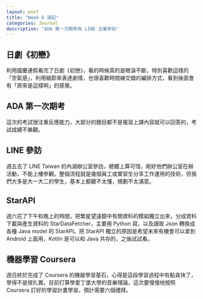 ```yaml
---
layout: post
title: "Week 6 週記"
categories: Journal
description: "ADA 第一次期考與 LINE 企業參訪"
---
```


## 日劇《初戀》

利用國慶連假看完了日劇《初戀》，看的時候真的是眼淚不斷，特別喜歡這樣的「空氣感」，利用細節來表達劇情，也很喜歡時間線交錯的編排方式，看到後面會有「原來是這樣啊」的感覺。

## ADA 第一次期考

這次的考試很注重反應能力，大部分的題目都不是複習上課內容就可以回答的，考試成績不樂觀。

## LINE 參訪

週五去了 LINE Taiwan 的內湖辦公室參訪，總體上算可惜，剛好他們辦公室在辦活動，不能上樓參觀。整個流程就是幾個員工或實習生分享工作運用的技術，但我們大多是大一大二的學生，基本上都聽不太懂，規劃不太滿意。

## StarAPI

週六花了下午和晚上的時間，把繁星望遠鏡中有關資料的模組獨立出來，分成資料下載與產生資料的 StarDataFetcher，主要用 Python 寫，以及讀取 Json 轉換成各種 Java model 的 StarAPI。把 StarAPI 獨立的原因是希望未來有機會可以拿到 Android 上面用，Kotlin 是可以和 Java 共存的，之後試試看。

## 機器學習 Coursera

週日終於完成了 Coursera 的機器學習基石，心得是這段學習過程中有點貪快了，學得不是很扎實。目前打算學愛丁堡大學的音樂理論，這次要慢慢地按照 Coursera 訂好的學習計畫學習，預計需要六個禮拜。